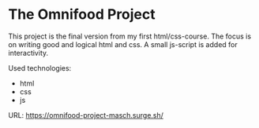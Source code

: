 
# The Omnifood Project

This project is the final version from my first html/css-course. The focus is on writing good and logical html and css. A small js-script is added for interactivity.

Used technologies:
- html
- css
- js

URL: https://omnifood-project-masch.surge.sh/
